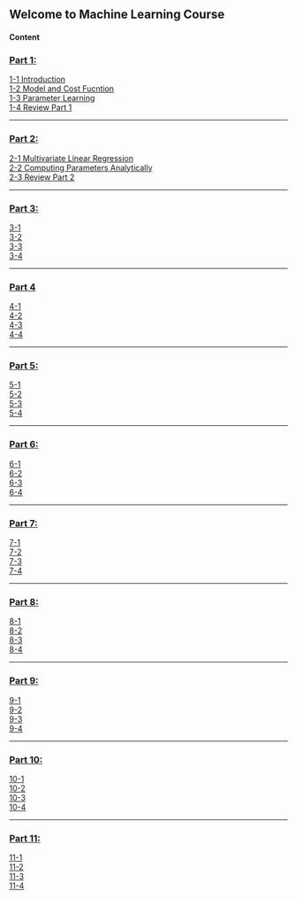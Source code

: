 ## Welcome to Machine Learning Course

#### Content

### [Part 1:](SRC/Part1)  
[1-1 Introduction](SRC/Part1/#1-1-Introduction)  
[1-2 Model and Cost Fucntion](SRC/Part1/#1-2-Model-and-Cost-Fucntion)  
[1-3 Parameter Learning](SRC/Part1/#1-3-Parameter-Learning)   
[1-4 Review Part 1](SRC/Part1/#1-4-Review-Part-1)

---
### [Part 2:](SRC/Part2)  
[2-1 Multivariate Linear Regression](SRC/Part2/#2-1-Multivariate-Linear-Regression)  
[2-2 Computing Parameters Analytically](SRC/Part2/#2-2-Computing-Parameters-Analytically)  
[2-3 Review Part 2](SRC/Part2/#2-3-Review-Part-2)  
  
---	
### [Part 3:](SRC/Part3)  
[3-1 ]()  
[3-2 ]()  
[3-3 ]()  
[3-4 ]()   

---	 
### [Part 4](SRC/Part4)
[4-1 ]()  
[4-2 ]()  
[4-3 ]()  
[4-4 ]()    

---	
### [Part 5:](SRC/Part5)  
[5-1 ]()  
[5-2 ]()  
[5-3 ]()  
[5-4 ]()     

---	
### [Part 6:](SRC/Part6)  
[6-1 ]()   
[6-2 ]()  
[6-3 ]()  
[6-4 ]()     

---
### [Part 7:](SRC/Part7)  
[7-1 ]()  
[7-2 ]()  
[7-3 ]()  
[7-4 ]()     

---
### [Part 8:](SRC/Part8)  
[8-1 ]()  
[8-2 ]()  
[8-3 ]()  
[8-4 ]()   

---		
### [Part 9:](SRC/Part9)  
[9-1 ]()  
[9-2 ]()  
[9-3 ]()  
[9-4 ]()   

---	
### [Part 10:](SRC/Part10)  
[10-1 ]()  
[10-2 ]()  
[10-3 ]()  
[10-4 ]()   

---	
### [Part 11:](SRC/Part11/Untitled8.ipynb)  
[11-1 ]()  
[11-2 ]()  
[11-3 ]()  
[11-4 ]()   
